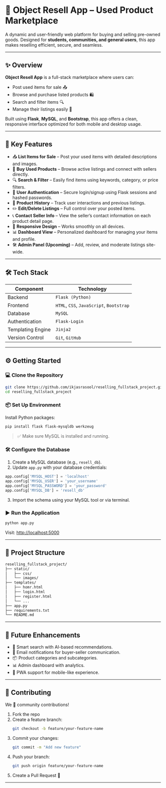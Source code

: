 

# 🛒 Object Resell App – Used Product Marketplace

A dynamic and user-friendly web platform for buying and selling pre-owned goods. Designed for **students, communities, and general users**, this app makes reselling efficient, secure, and seamless.

---

## ✨ Overview

**Object Resell App** is a full-stack marketplace where users can:
- Post used items for sale 📤
- Browse and purchase listed products 🛍️
- Search and filter items 🔍
- Manage their listings easily 🧾

Built using **Flask**, **MySQL**, and **Bootstrap**, this app offers a clean, responsive interface optimized for both mobile and desktop usage.

---

## 🚀 Key Features

- 📤 **List Items for Sale** – Post your used items with detailed descriptions and images.
- 🛒 **Buy Used Products** – Browse active listings and connect with sellers directly.
- 🔍 **Search & Filter** – Easily find items using keywords, category, or price filters.
- 👤 **User Authentication** – Secure login/signup using Flask sessions and hashed passwords.
- 🧾 **Product History** – Track user interactions and previous listings.
- ✏️ **Edit/Delete Listings** – Full control over your posted items.
- 📞 **Contact Seller Info** – View the seller’s contact information on each product detail page.
- 📱 **Responsive Design** – Works smoothly on all devices.
- 📊 **Dashboard View** – Personalized dashboard for managing your items and profile.
- 🛠️ **Admin Panel (Upcoming)** – Add, review, and moderate listings site-wide.

---

## 🛠️ Tech Stack

| Component         | Technology                            |
|------------------|----------------------------------------|
| Backend           | `Flask (Python)`                      |
| Frontend          | `HTML`, `CSS`, `JavaScript`, `Bootstrap` |
| Database          | `MySQL`                               |
| Authentication    | `Flask-Login`                         |
| Templating Engine | `Jinja2`                              |
| Version Control   | `Git`, `GitHub`                       |

---

## ⚙️ Getting Started

### 💻 Clone the Repository

```bash
git clone https://github.com/ikjasrasool/reselling_fullstack_project.git
cd reselling_fullstack_project
```

### 📦 Set Up Environment

Install Python packages:
```bash
pip install flask flask-mysqldb werkzeug
```

> ✅ Make sure MySQL is installed and running.

### 🛠️ Configure the Database

1. Create a MySQL database (e.g., `resell_db`).
2. Update `app.py` with your database credentials:
```python
app.config['MYSQL_HOST'] = 'localhost'
app.config['MYSQL_USER'] = 'your_username'
app.config['MYSQL_PASSWORD'] = 'your_password'
app.config['MYSQL_DB'] = 'resell_db'
```
3. Import the schema using your MySQL tool or via terminal.

### ▶️ Run the Application

```bash
python app.py
```

Visit: [http://localhost:5000](http://localhost:5000)

---

## 📂 Project Structure

```bash
reselling_fullstack_project/
├── static/
│   ├── css/
│   └── images/
├── templates/
│   ├── homr.html
│   ├── login.html
│   ├── register.html
│   └── ...
├── app.py
├── requirements.txt
└── README.md
```

---

## 📌 Future Enhancements

- 🧠 Smart search with AI-based recommendations.
- 📧 Email notifications for buyer-seller communication.
- 📦 Product categories and subcategories.
- 📊 Admin dashboard with analytics.
- 📱 PWA support for mobile-like experience.

---

## 🤝 Contributing

We 💙 community contributions!

1. Fork the repo
2. Create a feature branch:
   ```bash
   git checkout -b feature/your-feature-name
   ```
3. Commit your changes:
   ```bash
   git commit -m "Add new feature"
   ```
4. Push your branch:
   ```bash
   git push origin feature/your-feature-name
   ```
5. Create a Pull Request 🚀

---
